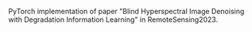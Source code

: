 PyTorch implementation of paper "Blind Hyperspectral Image Denoising with Degradation Information Learning" in RemoteSensing2023.
